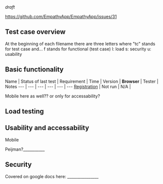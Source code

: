 *draft*


https://github.com/EmpathyApp/EmpathyApp/issues/31



## Test case overview

At the beginning of each filename there are three letters where "tc" stands for test case and...
f stands for functional (test case)
l: load
s: security
u: usability



## Basic functionality

Name | Status of last test | Requirement | Time | Version | **Browser** | Tester | Notes
--- | --- | --- | --- | --- | ---
[Registration](tc-registration.md) | Not run | N/A |


Mobile here as well?? or only for accessability?

## Load testing




## Usability and accessability

Mobile

Peijman?___________



## Security

Covered on google docs here: ________________



